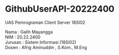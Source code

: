 # GithubUserAPI-20222400

UAS Pemrograman Client Server 18SI02

Nama    : Galih Mayangga <br/>
NIM     : 20.22.2400 <br/>
Jurusan : Sistem Informasi (18SI02) <br/>
Dosen   : Afrig Aminuddin , S.Kom., M.Eng
 
